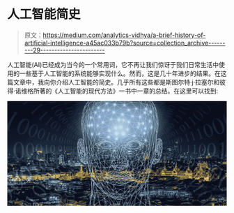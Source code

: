 # 人工智能简史

> 原文：<https://medium.com/analytics-vidhya/a-brief-history-of-artificial-intelligence-a45ac033b79b?source=collection_archive---------29----------------------->

人工智能(AI)已经成为当今的一个常用词，它不再让我们惊讶于我们日常生活中使用的一些基于人工智能的系统能够实现什么。然而，这是几十年进步的结果。在这篇文章中，我向你介绍人工智能的简史。几乎所有这些都是斯图尔特·j·拉塞尔和彼得·诺维格所著的《人工智能的现代方法》一书中一章的总结。在这里可以找到:

![](img/8766746c7c866c7519d1a59c02fa3f13.png)
